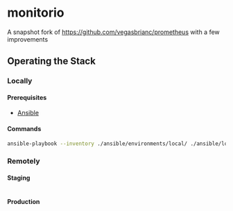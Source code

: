 # monitorio

A snapshot fork of https://github.com/vegasbrianc/prometheus with a few improvements


## Operating the Stack

### Locally

#### Prerequisites

* [Ansible](https://docs.ansible.com/ansible/latest/installation_guide/intro_installation.html)

#### Commands

```bash
ansible-playbook --inventory ./ansible/environments/local/ ./ansible/local.yml
```


### Remotely

#### Staging

```bash

```

#### Production

```bash

```
